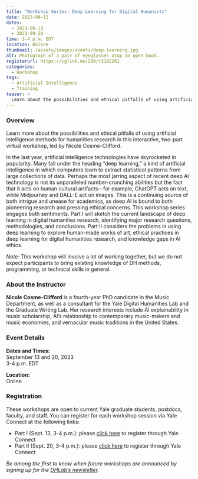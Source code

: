 ```yaml
---
title: "Workshop Series: Deep Learning for Digital Humanists"
date: 2023-09-13
dates:
  - 2023-09-13
  - 2023-09-20
time: 3-4 p.m. EDT
location: Online
thumbnail: /assets/images/events/deep-learning.jpg
alt: Photograph of a pair of eyeglasses atop an open book.
registerurl: https://cglink.me/2dA/r2182261
categories:
  - Workshop
tags:
  - Artificial Intelligence
  - Training
teaser: >
  Learn about the possibilities and ethical pitfalls of using artificial intelligence methods for humanities research in this interactive, two-part virtual workshop, led by Nicole Cosme-Clifford.
---
```

### Overview
Learn more about the possibilities and ethical pitfalls of using artificial intelligence methods for humanities research in this interactive, two-part virtual workshop, led by Nicole Cosme-Clifford.  
  
In the last year, artificial intelligence technologies have skyrocketed in popularity. Many fall under the heading “deep learning,” a kind of artificial intelligence in which computers learn to extract statistical patterns from large collections of data. Perhaps the most jarring aspect of recent deep AI technology is not its unparalleled number-crunching abilities but the fact that it acts on human cultural artifacts—for example, ChatGPT acts on text, while Midjourney and DALL-E act on images. This is a continuing source of both intrigue and unease for academics, as deep AI is bound to both pioneering research and pressing ethical concerns. This workshop series engages both sentiments. Part I will sketch the current landscape of deep learning in digital humanities research, identifying major research questions, methodologies, and conclusions. Part II considers the problems in using deep learning to explore human-made works of art, ethical practices in deep learning for digital humanities research, and knowledge gaps in AI ethics.  
  
*Note:* This workshop will involve a lot of working together, but we do not expect participants to bring existing knowledge of DH methods, programming, or technical skills in general.  
  
### About the Instructor
**Nicole Cosme-Clifford** is a fourth-year PhD candidate in the Music Department, as well as a consultant for the Yale Digital Humanities Lab and the Graduate Writing Lab. Her research interests include AI explainability in music scholarship, AI’s relationship to contemporary music-makers and music economies, and vernacular music traditions in the United States.  

### Event Details

**Dates and Times:**   
September 13 and 20, 2023  
3-4 p.m. EDT  
  
**Location:**  
Online  
  
### Registration
These workshops are open to current Yale graduate students, postdocs, faculty, and staff. You can register for each workshop session via Yale Connect at the following links:  
- Part I (Sept. 13, 3-4 p.m.): please <a href='https://cglink.me/2dA/r2182261' target='_blank'>click here</a> to register through Yale Connect  
- Part II (Sept. 20, 3-4 p.m.): please <a href='https://cglink.me/2dA/r2182306' target='_blank'>click here</a> to register through Yale Connect  
  
*Be among the first to know when future workshops are announced by signing up for the <a href='https://subscribe.yale.edu/browse?search=digital+humanities' target='_blank'>DHLab’s newsletter</a>.*
